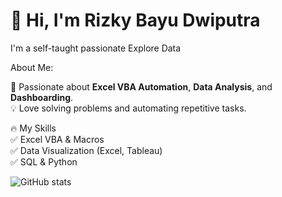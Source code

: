 # 👋 Hi, I'm Rizky Bayu Dwiputra  
I'm a self-taught passionate Explore Data

About Me:

🚀 Passionate about **Excel VBA Automation**, **Data Analysis**, and **Dashboarding**.  
💡 Love solving problems and automating repetitive tasks.  

🔥 My Skills  
✅ Excel VBA & Macros  
✅ Data Visualization (Excel, Tableau)  
✅ SQL & Python

![GitHub stats](https://github-readme-stats.vercel.app/api?username=yourusername&show_icons=true&theme=dark)
